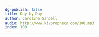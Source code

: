 ```yaml
---
dg-publish: false
title: Day by Day
author: Carolina Sandell
audio: http://www.kjvprophecy.com/100.mp3
index: 100
---
```


